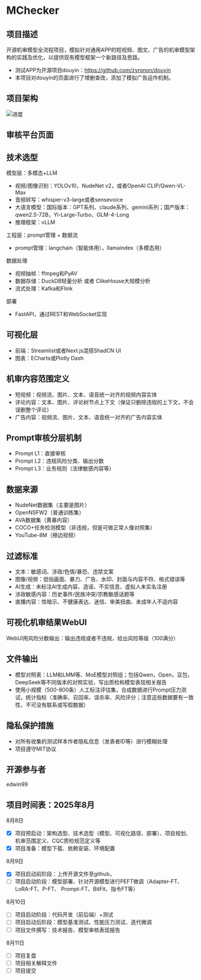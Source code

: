 # MChecker
## 项目描述
开源机审模型全流程项目，模拟针对通用APP的短视频、图文、广告的机审模型架构的实践及优化，以提供现有模型框架一个新路径及思路。
- 测试APP为开源项目douyin：https://github.com/zyronon/douyin
- 本项目对douyin的页面进行了增删查改，添加了模拟广告运作机制。

## 项目架构
![进度](https://github.com/Chen-Jieteng/MChecker/blob/main/%E4%B8%8B%E8%BD%BD.png)


## 审核平台页面

## 技术选型
模型层：多模态+LLM
- 视频/图像识别：YOLOv10，NudeNet v2，或者OpenAI CLIP/Qwen-VL-Max
- 音频转写：whisper-v3-large或者sensevoice
- 大语言模型：国际版本：GPT系列、claude系列、gemini系列；国产版本：qwen2.5-72B，Yi-Large-Turbo、GLM-4-Long
- 推理框架：vLLM

工程层：prompt管理 + 数据流 
- prompt管理：langchain（智能体用），llamaindex（多模态用）

数据处理
- 视频抽帧：ffmpeg和PyAV
- 数据存储：DuckDB轻量分析 或者 ClikeHouse大规模分析
- 流式处理：Kafka和Flink

部署
- FastAPI，通过REST和WebSocket实现

## 可视化层
- 前端：Streamlist或者Next.js混搭ShadCN UI
- 图表：ECharts或Plotly Dash

## 机审内容范围定义
- 短视频：视频流、图片、文本、语音统一对齐的视频内容实体
- 评论内容：文本、图片、评论树节点上下文（保证只删除违规的上下文，不会误删整个评论）
- 广告内容：视频流、图片、文本、语音统一对齐的广告内容实体 

## Prompt审核分层机制
- Prompt L1：直接审核
- Prompt L2：违规风险分类、输出分数
- Prompt L3：业务规则（法律敏感内容等）

## 数据来源
- NudeNet数据集（主要是图片）
- OpenNSFW2（普通训练集）
- AVA数据集（黄暴内容）
- COCO+任务检测模型（非违规，但是可做正常人像对照集）
- YouTube-8M（擦边视频）

## 过滤标准
- 文本：敏感词、涉政/色情/暴恐、违禁文案
- 图像/视频：低俗画面、暴力、广告、水印、封面与内容不符、格式错误等
- AI生成：未标注AI生成内容、造谣、不实信息、虚拟人未实名注册
- 涉政敏感内容：历史事件/民族冲突/宗教敏感话题等
- 直播内容：性暗示、不健康表达、迷信、审美扭曲、未成年人不适内容

## 可视化机审结果WebUI
WebUI用风险分数输出：输出违规或者不违规，给出风险等级（100满分）

## 文件输出
- 模型对照表：LLM和LMM等、MoE模型对照组；包括Qwen，Open，豆包，DeepSeek等不同版本的对照实验，写出质检和模型表现相关报告
- 使用小规模（500-800条）人工标注评估集，合成数据进行Prompt压力测试，统计指标（准确率、召回率、误杀率、风险评分；注意这些数据要有一致性，不可没有联系或写假数据）

## 隐私保护措施
- 对所有收集的测试样本作者隐私信息（发表者ID等）进行模糊处理
- 项目遵守MIT协议

## 开源参与者
edwin99

## 项目时间表：2025年8月
8月8日 
- [x] 项目预启动：架构选型、技术选型（模型、可视化路径、部署）、项目规划、机审范围定义、CQC质检规范定义等
- [x] 项目准备：模型下载、依赖安装、环境配置

8月9日
- [x] 项目启动前阶段：上传开源文件至github，
- [ ] 项目启动阶段：模型部署、针对开源模型进行PEFT微调（Adapter-FT、LoRA-FT、P-FT、 Prompt-FT、BitFit、指令FT等）

8月10日
- [ ] 项目启动阶段：代码开发（前后端）+测试
- [ ] 项目启动后阶段：模型基准测试、性能压力测试、迭代微调
- [ ] 项目文件撰写：技术报告、模型审核表现报告

8月11日
- [ ] 项目复盘
- [ ] 项目相关解释文件
- [ ] 项目提交

